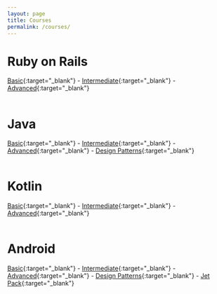 ```yaml
---
layout: page
title: Courses
permalink: /courses/
---
```



# Ruby on Rails
[Basic](https://github.com/tiveor/ror-basic){:target="_blank"} - [Intermediate](https://github.com/tiveor/ror-intermediate){:target="_blank"} - [Advanced](https://github.com/tiveor/ror-advanced){:target="_blank"} 
<br/><br/>

# Java
[Basic](https://github.com/tiveor/java-basic){:target="_blank"} - [Intermediate](https://github.com/tiveor/java-intermediate){:target="_blank"} - [Advanced](https://github.com/tiveor/java-advanced){:target="_blank"} - [Design Patterns](https://github.com/tiveor/java-design-patterns){:target="_blank"}
<br/><br/>

# Kotlin
[Basic](https://github.com/tiveor/kotlin-basic){:target="_blank"} - [Intermediate](https://github.com/tiveor/kotlin-intermediate){:target="_blank"} - [Advanced](https://github.com/tiveor/kotlin-advanced){:target="_blank"}
<br/><br/>

# Android
[Basic](https://github.com/tiveor/android-basic){:target="_blank"}  - [Intermediate](https://github.com/tiveor/android-intermediate){:target="_blank"} - [Advanced](https://github.com/tiveor/android-advanced){:target="_blank"}  - [Design Patterns](https://github.com/tiveor/android-design-patterns){:target="_blank"} - [Jet Pack](https://github.com/tiveor/android-jetpack){:target="_blank"}  
<br/><br/>